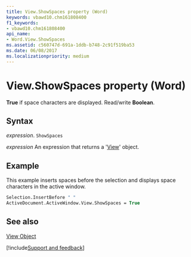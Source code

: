 ```yaml
---
title: View.ShowSpaces property (Word)
keywords: vbawd10.chm161808400
f1_keywords:
- vbawd10.chm161808400
api_name:
- Word.View.ShowSpaces
ms.assetid: c560747d-691a-1ddb-b748-2c91f519ba53
ms.date: 06/08/2017
ms.localizationpriority: medium
---
```



# View.ShowSpaces property (Word)

 **True** if space characters are displayed. Read/write **Boolean**.


## Syntax

_expression_. `ShowSpaces`

 _expression_ An expression that returns a '[View](Word.View.md)' object.


## Example

This example inserts spaces before the selection and displays space characters in the active window.


```vb
Selection.InsertBefore " " 
ActiveDocument.ActiveWindow.View.ShowSpaces = True
```


## See also


[View Object](Word.View.md)

[!include[Support and feedback](~/includes/feedback-boilerplate.md)]